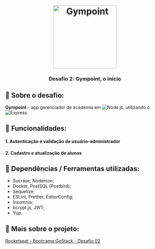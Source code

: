 <h1 align="center">
  <img alt="Gympoint" title="Gympoint" src="https://github.com/Rocketseat/bootcamp-gostack-desafio-03/blob/master/.github/logo.png" width="200px" />
</h1>                              
<h3 align="center">
  Desafio 2: Gympoint, o início
</h3>

## :muscle: Sobre o desafio:

**Gympoint** - app gerenciador de academia em ![Node.js](https://nodejs.org/en/), utilizando o ![Express](https://expressjs.com/).

## :muscle: Funcionalidades:

#### 1. Autenticação e validação de usuário-administrador
#### 2. Cadastro e atualização de alunos

## :muscle: Dependências / Ferramentas utilizadas:

- Sucrase, Nodemon;
- Docker, PostSQL (Postbird);
- Sequelize;
- ESLint, Prettier, EditorConfig;
- Insomnia;
- bcrypt.js, JWT;
- Yup.

## :muscle: Mais sobre o projeto:

[Rocketseat - Bootcamp GoStack - Desafio 02](https://github.com/Rocketseat/bootcamp-gostack-desafio-02/blob/master/README.md#desafio-02-iniciando-aplica%C3%A7%C3%A3o)
